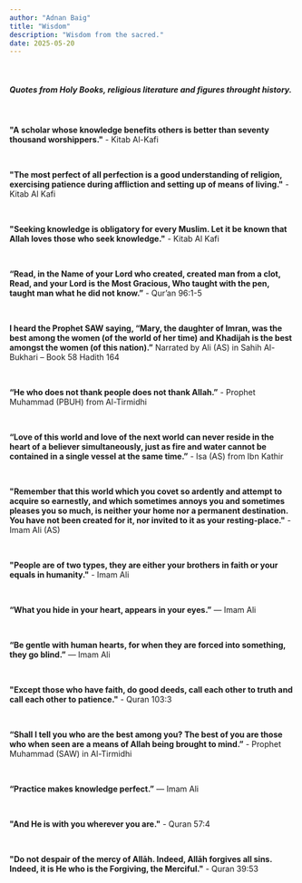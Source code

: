 ```yaml
---
author: "Adnan Baig"
title: "Wisdom"
description: "Wisdom from the sacred."
date: 2025-05-20
---
```


<br>

##### Quotes from Holy Books, religious literature and figures throught history.



<br>


**"A scholar whose knowledge benefits others is better than seventy thousand worshippers."** - Kitab Al-Kafi


<br>


**"The most perfect of all perfection is a good understanding of religion, exercising patience during affliction and setting up of means of living."** - Kitab Al Kafi


<br>

**"Seeking knowledge is obligatory for every Muslim. Let it be known that Allah loves those who seek knowledge."** - Kitab Al Kafi

<br>

**“Read, in the Name of your Lord who created, created man from a clot, Read, and your Lord is the Most Gracious, Who taught with the pen, taught man what he did not know.”** - Qur’an 96:1-5


<br>

**I heard the Prophet SAW saying, “Mary, the daughter of Imran, was the best among the women (of the world of her time) and Khadijah is the best amongst the women (of this nation).”** Narrated by Ali (AS) in Sahih Al-Bukhari – Book 58 Hadith 164

<br>


**“He who does not thank people does not thank Allah.”** - Prophet Muhammad (PBUH) from Al-Tirmidhi


<br>


**“Love of this world and love of the next world can never reside in the heart of a believer simultaneously, just as fire and water cannot be contained in a single vessel at the same time.”** - Isa (AS) from Ibn Kathir


<br>

**"Remember that this world which you covet so ardently and attempt to acquire so earnestly, and which sometimes annoys you and sometimes pleases you so much, is neither your home nor a permanent destination. You have not been created for it, nor invited to it as your resting-place."** - Imam Ali (AS)

<br>

**"People are of two types, they are either your brothers in faith or your equals in humanity."** - Imam Ali



<br>

**“What you hide in your heart, appears in your eyes.”** ― Imam Ali 

<br>


**“Be gentle with human hearts, for when they are forced into something, they go blind.”** ― Imam Ali 


<br>

 **"Except those who have faith, do good deeds, call each other to truth and call each other to patience."** - Quran 103:3

<br>



**“Shall I tell you who are the best among you? The best of you are those who when seen are a means of Allah being brought to mind.”** - Prophet Muhammad (SAW) in Al-Tirmidhi

<br>


**“Practice makes knowledge perfect.”** ― Imam Ali 

<br>

**"And He is with you wherever you are."** - Quran 57:4

<br>

 **"Do not despair of the mercy of Allāh. Indeed, Allāh forgives all sins. Indeed, it is He who is the Forgiving, the Merciful."** -  Quran 39:53

<br>



<!-- **"verse"** - Reference -->
